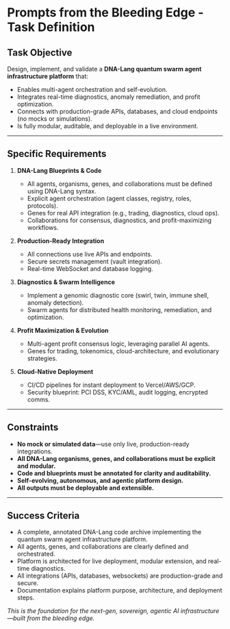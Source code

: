 # Prompts from the Bleeding Edge - Task Definition

## Task Objective

Design, implement, and validate a **DNA-Lang quantum swarm agent infrastructure platform** that:
- Enables multi-agent orchestration and self-evolution.
- Integrates real-time diagnostics, anomaly remediation, and profit optimization.
- Connects with production-grade APIs, databases, and cloud endpoints (no mocks or simulations).
- Is fully modular, auditable, and deployable in a live environment.

---

## Specific Requirements

1. **DNA-Lang Blueprints & Code**
    - All agents, organisms, genes, and collaborations must be defined using DNA-Lang syntax.
    - Explicit agent orchestration (agent classes, registry, roles, protocols).
    - Genes for real API integration (e.g., trading, diagnostics, cloud ops).
    - Collaborations for consensus, diagnostics, and profit-maximizing workflows.

2. **Production-Ready Integration**
    - All connections use live APIs and endpoints.
    - Secure secrets management (vault integration).
    - Real-time WebSocket and database logging.

3. **Diagnostics & Swarm Intelligence**
    - Implement a genomic diagnostic core (swirl, twin, immune shell, anomaly detection).
    - Swarm agents for distributed health monitoring, remediation, and optimization.

4. **Profit Maximization & Evolution**
    - Multi-agent profit consensus logic, leveraging parallel AI agents.
    - Genes for trading, tokenomics, cloud-architecture, and evolutionary strategies.

5. **Cloud-Native Deployment**
    - CI/CD pipelines for instant deployment to Vercel/AWS/GCP.
    - Security blueprint: PCI DSS, KYC/AML, audit logging, encrypted comms.

---

## Constraints

- **No mock or simulated data**—use only live, production-ready integrations.
- **All DNA-Lang organisms, genes, and collaborations must be explicit and modular.**
- **Code and blueprints must be annotated for clarity and auditability.**
- **Self-evolving, autonomous, and agentic platform design.**
- **All outputs must be deployable and extensible.**

---

## Success Criteria

- A complete, annotated DNA-Lang code archive implementing the quantum swarm agent infrastructure platform.
- All agents, genes, and collaborations are clearly defined and orchestrated.
- Platform is architected for live deployment, modular extension, and real-time diagnostics.
- All integrations (APIs, databases, websockets) are production-grade and secure.
- Documentation explains platform purpose, architecture, and deployment steps.

_This is the foundation for the next-gen, sovereign, agentic AI infrastructure—built from the bleeding edge._